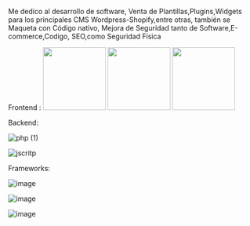 
Me dedico al desarrollo de software, Venta de Plantillas,Plugins,Widgets para los principales CMS Wordpress-Shopify,entre otras, también se Maqueta con Código nativo, Mejora de Seguridad tanto de Software,E-commerce,Codigo, SEO,como Seguridad Física


Frontend :
<img src="https://cdn-icons-png.flaticon.com/512/5968/5968267.png" width="128" height="128" alt="" title="" class="img-small">
<img src="https://cdn-icons-png.flaticon.com/512/802/802251.png" width="128" height="128" alt="" title="" class="img-small">
<img src="https://cdn-icons-png.flaticon.com/512/5968/5968672.png" width="128" height="128" alt="" title="" class="img-small">

Backend:

![php (1)](https://user-images.githubusercontent.com/95058605/234448384-0b535cf5-8bab-4a1b-93fd-72a5240f26f8.png)

![jscritp](https://user-images.githubusercontent.com/95058605/234448578-e36c4709-8019-49ff-9501-e520141bf57c.png)

Frameworks:

![image](https://user-images.githubusercontent.com/95058605/234449777-fe01befe-56ed-45ad-96ae-869c5e459e85.png)

![image](https://user-images.githubusercontent.com/95058605/234449884-f79fc597-94e8-4a51-b325-84682590035a.png)

![image](https://user-images.githubusercontent.com/95058605/234449954-c4590747-b844-4698-a272-7afe1ecf44f7.png)






